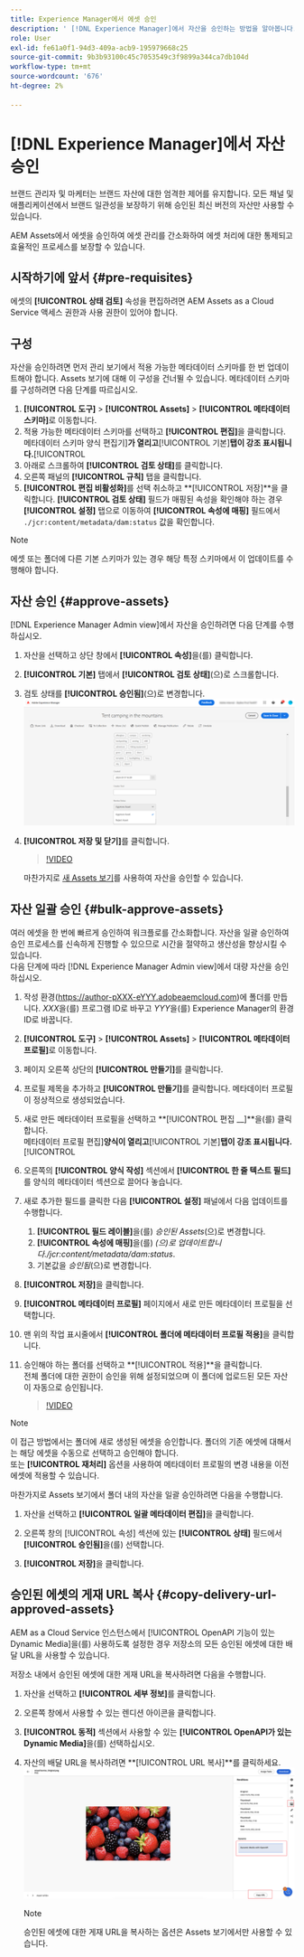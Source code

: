 ```yaml
---
title: Experience Manager에서 에셋 승인
description: ' [!DNL Experience Manager]에서 자산을 승인하는 방법을 알아봅니다.'
role: User
exl-id: fe61a0f1-94d3-409a-acb9-195979668c25
source-git-commit: 9b3b93100c45c7053549c3f9899a344ca7db104d
workflow-type: tm+mt
source-wordcount: '676'
ht-degree: 2%

---
```


# [!DNL Experience Manager]에서 자산 승인

브랜드 관리자 및 마케터는 브랜드 자산에 대한 엄격한 제어를 유지합니다. 모든 채널 및 애플리케이션에서 브랜드 일관성을 보장하기 위해 승인된 최신 버전의 자산만 사용할 수 있습니다.

AEM Assets에서 에셋을 승인하여 에셋 관리를 간소화하여 에셋 처리에 대한 통제되고 효율적인 프로세스를 보장할 수 있습니다.

## 시작하기에 앞서 {#pre-requisites}

에셋의 **[!UICONTROL 상태 검토]** 속성을 편집하려면 AEM Assets as a Cloud Service 액세스 권한과 사용 권한이 있어야 합니다.

## 구성

자산을 승인하려면 먼저 관리 보기에서 적용 가능한 메타데이터 스키마를 한 번 업데이트해야 합니다. Assets 보기에 대해 이 구성을 건너뛸 수 있습니다. 메타데이터 스키마를 구성하려면 다음 단계를 따르십시오.

1. **[!UICONTROL 도구]** > **[!UICONTROL Assets]** > **[!UICONTROL 메타데이터 스키마]**&#x200B;로 이동합니다.
1. 적용 가능한 메타데이터 스키마를 선택하고 **[!UICONTROL 편집]**&#x200B;을 클릭합니다. <br>메타데이터 스키마 양식 편집기&#x200B;]**가 열리고**[!UICONTROL &#x200B;기본&#x200B;]**탭이 강조 표시됩니다.**[!UICONTROL 
1. 아래로 스크롤하여 **[!UICONTROL 검토 상태]**&#x200B;를 클릭합니다.
1. 오른쪽 패널의 **[!UICONTROL 규칙]** 탭을 클릭합니다.
1. **[!UICONTROL 편집 비활성화]**&#x200B;를 선택 취소하고 **[!UICONTROL 저장]**을 클릭합니다.
**[!UICONTROL 검토 상태]** 필드가 매핑된 속성을 확인해야 하는 경우 **[!UICONTROL 설정]** 탭으로 이동하여 **[!UICONTROL 속성에 매핑]** 필드에서 `./jcr:content/metadata/dam:status` 값을 확인합니다.

>[!NOTE]
>
>에셋 또는 폴더에 다른 기본 스키마가 있는 경우 해당 특정 스키마에서 이 업데이트를 수행해야 합니다.

## 자산 승인 {#approve-assets}

[!DNL Experience Manager Admin view]에서 자산을 승인하려면 다음 단계를 수행하십시오.

1. 자산을 선택하고 상단 창에서 **[!UICONTROL 속성]**&#x200B;을(를) 클릭합니다.
1. **[!UICONTROL 기본]** 탭에서 **[!UICONTROL 검토 상태]**(으)로 스크롤합니다.
1. 검토 상태를 **[!UICONTROL 승인됨]**(으)로 변경합니다.
   ![이미지](/help/assets/assets/approve-old-ui.png)
1. **[!UICONTROL 저장 및 닫기]**&#x200B;를 클릭합니다.

   >[!VIDEO](https://video.tv.adobe.com/v/3427430)

   마찬가지로 [새 Assets 보기](/help/assets/manage-organize-assets-view.md)를 사용하여 자산을 승인할 수 있습니다.

## 자산 일괄 승인 {#bulk-approve-assets}

여러 에셋을 한 번에 빠르게 승인하여 워크플로를 간소화합니다. 자산을 일괄 승인하여 승인 프로세스를 신속하게 진행할 수 있으므로 시간을 절약하고 생산성을 향상시킬 수 있습니다.
<br>다음 단계에 따라 [!DNL Experience Manager Admin view]에서 대량 자산을 승인하십시오.

1. 작성 환경(https://author-pXXX-eYYY.adobeaemcloud.com)에 폴더를 만듭니다. _XXX_&#x200B;을(를) 프로그램 ID로 바꾸고 _YYY_&#x200B;을(를) Experience Manager의 환경 ID로 바꿉니다.
1. **[!UICONTROL 도구]** > **[!UICONTROL Assets]** > **[!UICONTROL 메타데이터 프로필]**&#x200B;로 이동합니다.
1. 페이지 오른쪽 상단의 **[!UICONTROL 만들기]**&#x200B;를 클릭합니다.
1. 프로필 제목을 추가하고 **[!UICONTROL 만들기]**&#x200B;를 클릭합니다. 메타데이터 프로필이 정상적으로 생성되었습니다.
1. 새로 만든 메타데이터 프로필을 선택하고 **[!UICONTROL 편집 __]**을(를) 클릭합니다. <br>메타데이터 프로필 편집&#x200B;]**양식이 열리고**[!UICONTROL 기본&#x200B;]**탭이 강조 표시됩니다.**[!UICONTROL 
1. 오른쪽의 **[!UICONTROL 양식 작성]** 섹션에서 **[!UICONTROL 한 줄 텍스트 필드]**&#x200B;를 양식의 메타데이터 섹션으로 끌어다 놓습니다.
1. 새로 추가한 필드를 클릭한 다음 **[!UICONTROL 설정]** 패널에서 다음 업데이트를 수행합니다.
   1. **[!UICONTROL 필드 레이블]**&#x200B;을(를) _승인된 Assets_(으)로 변경합니다.
   1. **[!UICONTROL 속성에 매핑]**&#x200B;을(를) _(으)로 업데이트합니다./jcr:content/metadata/dam:status_.
   1. 기본값을 _승인됨_(으)로 변경합니다.

1. **[!UICONTROL 저장]**&#x200B;을 클릭합니다.
1. **[!UICONTROL 메타데이터 프로필]** 페이지에서 새로 만든 메타데이터 프로필을 선택합니다.
1. 맨 위의 작업 표시줄에서 **[!UICONTROL 폴더에 메타데이터 프로필 적용]**&#x200B;을 클릭합니다.
1. 승인해야 하는 폴더를 선택하고 **[!UICONTROL 적용]**을 클릭합니다.
   <br> 전체 폴더에 대한 권한이 승인을 위해 설정되었으며 이 폴더에 업로드된 모든 자산이 자동으로 승인됩니다.

   >[!VIDEO](https://video.tv.adobe.com/v/3427431)

>[!NOTE]
> 
>이 접근 방법에서는 폴더에 새로 생성된 에셋을 승인합니다. 폴더의 기존 에셋에 대해서는 해당 에셋을 수동으로 선택하고 승인해야 합니다. <br> 또는 **[!UICONTROL 재처리]** 옵션을 사용하여 메타데이터 프로필의 변경 내용을 이전 에셋에 적용할 수 있습니다.

마찬가지로 Assets 보기에서 폴더 내의 자산을 일괄 승인하려면 다음을 수행합니다.

1. 자산을 선택하고 **[!UICONTROL 일괄 메타데이터 편집]**&#x200B;을 클릭합니다.

1. 오른쪽 창의 [!UICONTROL 속성] 섹션에 있는 **[!UICONTROL 상태]** 필드에서 **[!UICONTROL 승인됨]**&#x200B;을(를) 선택합니다.

1. **[!UICONTROL 저장]**&#x200B;을 클릭합니다.

## 승인된 에셋의 게재 URL 복사 {#copy-delivery-url-approved-assets}

AEM as a Cloud Service 인스턴스에서 [!UICONTROL OpenAPI 기능이 있는 Dynamic Media]을(를) 사용하도록 설정한 경우 저장소의 모든 승인된 에셋에 대한 배달 URL을 사용할 수 있습니다.

저장소 내에서 승인된 에셋에 대한 게재 URL을 복사하려면 다음을 수행합니다.

1. 자산을 선택하고 **[!UICONTROL 세부 정보]**&#x200B;를 클릭합니다.

1. 오른쪽 창에서 사용할 수 있는 렌디션 아이콘을 클릭합니다.

1. **[!UICONTROL 동적]** 섹션에서 사용할 수 있는 **[!UICONTROL OpenAPI가 있는 Dynamic Media]**&#x200B;을(를) 선택하십시오.

1. 자산의 배달 URL을 복사하려면 **[!UICONTROL URL 복사]**를 클릭하세요.
   ![배달 URL 복사](/help/assets/assets/copy-delivery-url.png)

   >[!NOTE]
   >
   >승인된 에셋에 대한 게재 URL을 복사하는 옵션은 Assets 보기에서만 사용할 수 있습니다.
